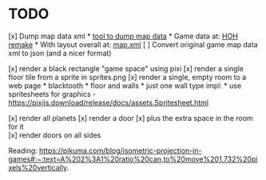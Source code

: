 TODO
====

[x] Dump map data xml
    * [tool to dump map data](https://download-directory.github.io/?url=https%3A%2F%2Fgithub.com%2Fdougmencken%2FHeadOverHeels%2Ftree%2Fmaster%2Fgamedata%2Fmap)
    * Game data at: [HOH remake](https://github.com/dougmencken/HeadOverHeels/tree/master/gamedata/map)
    * With layout overall at: [map.xml](https://github.com/dougmencken/HeadOverHeels/blob/master/gamedata/map/map.xml)
[ ] Convert original game map data xml to json (and a nicer format)

[x] render a black rectangle "game space" using pixi
[x] render a single floor tile from a sprite in sprites.png
[x] render a single, empty room to a web page
    * blacktooth
    * floor and walls
    * just one wall type
    impl:
        * use spritesheets for graphics - https://pixijs.download/release/docs/assets.Spritesheet.html

[x] render all planets
[x] render a door
    [x] plus the extra space in the room for it        
[x] render doors on all sides    



Reading: https://pikuma.com/blog/isometric-projection-in-games#:~:text=A%202%3A1%20ratio%20can,to%20move%201.732%20pixels%20vertically.